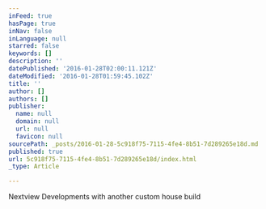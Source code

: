 ```yaml
---
inFeed: true
hasPage: true
inNav: false
inLanguage: null
starred: false
keywords: []
description: ''
datePublished: '2016-01-28T02:00:11.121Z'
dateModified: '2016-01-28T01:59:45.102Z'
title: ''
author: []
authors: []
publisher:
  name: null
  domain: null
  url: null
  favicon: null
sourcePath: _posts/2016-01-28-5c918f75-7115-4fe4-8b51-7d289265e18d.md
published: true
url: 5c918f75-7115-4fe4-8b51-7d289265e18d/index.html
_type: Article

---
```

Nextview Developments with another custom house build